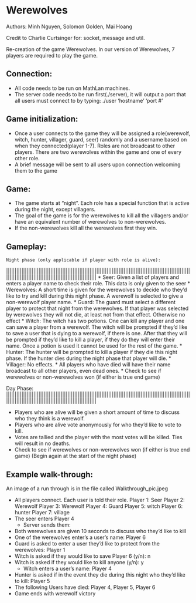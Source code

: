 # Werewolves

Authors: Minh Nguyen, Solomon Golden, Mai Hoang

Credit to Charlie Curtsinger for: socket, message and util.

Re-creation of the game Werewolves.
In our version of Werewolves, 7 players are required to play the game.


Connection:
--------------------------------------------------
* All code needs to be run on MathLan machines.
* The server code needs to be run first(./server), it will output a port that all users must connect to by typing: ./user ‘hostname’ ‘port #’

Game initialization:
--------------------------------------------------
* Once a user connects to the game they will be assigned a role(werewolf, witch, hunter, villager, guard, seer) randomly and a username based on when they connected(player 1-7). Roles are not broadcast to other players. There are two werewolves within the game and one of every other role.
* A brief message will be sent to all users upon connection welcoming them to the game

Game:
---------------------------------------------------
* The game starts at “night”. Each role has a special function that is active during the night, except villagers.
* The goal of the game is for the werewolves to kill all the villagers and/or have an equivalent number of werewolves to non-werewolves.
* If the non-werewolves kill all the werewolves first they win.

Gameplay:
--------------------------------------------------
	Night phase (only applicable if player with role is alive):
|||||||||||||||||||||||||||||||||||||||||||||||||||||||||||||||||||||||||||||||||||||||||||||||||||||||||||||||||||||||||||||||||||||||||||||||||||||||||||||||||
		* Seer: Given a list of players and enters a player name to check their role. This                          data is only given to the seer
		* Werewolves: A short time is given for the werewolves to decide who they’d like to try and kill during this night phase. A werewolf is selected to give a non-werewolf player name.
		* Guard: The guard must select a different player to protect that night from the werewolves. If that player was selected by werewolves they will not die, at least not from that effect. Otherwise no effect
		* Witch: The witch has two potions. One can kill any player and one can save a player from a werewolf. The witch will be prompted if they’d like to save a user that is dying to a werewolf, if there is one. After that they will be prompted if they’d like to kill a player, if they do they will enter their name. Once a potion is used it cannot be used for the rest of the game.
		* Hunter: The hunter will be prompted to kill a player if they die this night phase. If the hunter dies during the night phase that player will die.
		* Villager: No effects.
		* All players who have died will have their name broadcast to all other players, even dead ones.
		* Check to see if werewolves or non-werewolves won (if either is true end game)

Day Phase:
|||||||||||||||||||||||||||||||||||||||||||||||||||||||||||||||||||||||||||||||||||||||||||||||||||||||||||||||||||||||||||||||||||||||||||||||||||||||||||||||||
* Players who are alive will be given a short amount of time to discuss who they think is a werewolf.
* Players who are alive vote anonymously for who they’d like to vote to kill.
* Votes are tallied and the player with the most votes will be killed. Ties will result in no deaths.
* Check to see if werewolves or non-werewolves won (if either is true end game)
(Begin again at the start of the night phase)


Example walk-through:
-------------------------------------------------------------------
An image of a run through is in the file called Walkthrough_pic.jpeg

* All players connect. Each user is told their role.
Player 1: Seer
Player 2: Werewolf
Player 3: Werewolf
Player 4: Guard
Player 5: witch
Player 6: hunter
Player 7: village
* The seer enters Player 4
	* Server sends them: 
* Both werewolves are given 10 seconds to discuss who they’d like to kill
* One of the werewolves enter’s a user’s name: Player 6
* Guard is asked to enter a user they’d like to protect from the werewolves: Player 1
* Witch is asked if they would like to save Player 6 (y/n): n
* Witch is asked if they would like to kill anyone (y/n): y
	* Witch enters a user’s name: Player 4
* Hunter is asked if in the event they die during this night who they’d like to kill: Player 5
* The following Users have died: Player 4, Player 5, Player 6
* Game ends with werewolf victory

